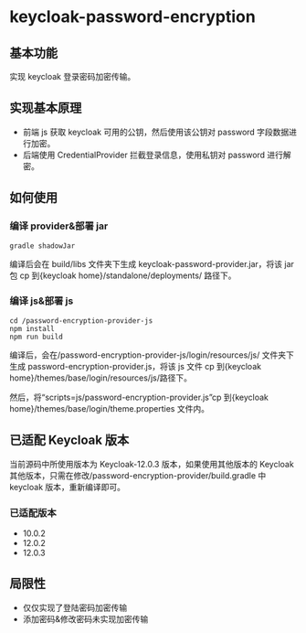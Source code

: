 # keycloak-password-encryption

## 基本功能

实现 keycloak 登录密码加密传输。

## 实现基本原理

- 前端 js 获取 keycloak 可用的公钥，然后使用该公钥对 password 字段数据进行加密。
- 后端使用 CredentialProvider 拦截登录信息，使用私钥对 password 进行解密。

## 如何使用

### 编译 provider&部署 jar

```shell
gradle shadowJar
```

编译后会在 build/libs 文件夹下生成 keycloak-password-provider.jar，将该 jar 包 cp 到{keycloak home}/standalone/deployments/ 路径下。

### 编译 js&部署 js

```shell
cd /password-encryption-provider-js
npm install
npm run build
```

编译后，会在/password-encryption-provider-js/login/resources/js/ 文件夹下生成 password-encryption-provider.js，将该 js 文件 cp 到{keycloak home}/themes/base/login/resources/js/路径下。

然后，将“scripts=js/password-encryption-provider.js”cp 到{keycloak home}/themes/base/login/theme.properties 文件内。

## 已适配 Keycloak 版本

当前源码中所使用版本为 Keycloak-12.0.3 版本，如果使用其他版本的 Keycloak 其他版本，只需在修改/password-encryption-provider/build.gradle 中 keycloak 版本，重新编译即可。

### 已适配版本

- 10.0.2
- 12.0.2
- 12.0.3

## 局限性

- 仅仅实现了登陆密码加密传输
- 添加密码&修改密码未实现加密传输

